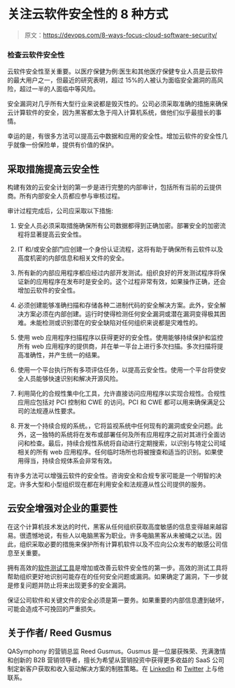 # 关注云软件安全性的 8 种方式

> 原文：<https://devops.com/8-ways-focus-cloud-software-security/>

### 检查云软件安全性

云软件安全性至关重要。以医疗保健为例:医生和其他医疗保健专业人员是云软件的最大用户之一，但最近的研究表明，超过 15%的人被认为面临安全漏洞的高风险，超过一半的人面临中等风险。

安全漏洞对几乎所有大型行业来说都是毁灭性的。公司必须采取准确的措施来确保云计算软件的安全，因为黑客都太急于闯入计算机系统，做他们似乎最擅长的事情。

幸运的是，有很多方法可以提高云中数据和应用的安全性。增加云软件的安全性几乎就像一份保险单，提供有价值的保护。

## 采取措施提高云安全性

构建有效的云安全计划的第一步是进行完整的内部审计，包括所有当前的云提供商。所有内部安全人员都应参与审核过程。

审计过程完成后，公司应采取以下措施:

1.  安全人员必须采取措施确保所有公司数据都得到正确加密。部署安全的加密流程将显著提高云安全性。

2.  IT 和/或安全部门应创建一个身份认证流程，这将有助于确保所有云软件以及高度机密的内部信息和相关文件的安全。

3.  所有新的内部应用程序都应经过内部开发测试。组织良好的开发测试程序将保证新的应用程序在发布时是安全的。这个过程非常有效，如果操作正确，还会增加云软件的安全性。

4.  必须创建能够准确扫描和存储各种二进制代码的安全解决方案。此外，安全解决方案必须在内部创建。运行时使得检测任何安全漏洞或潜在漏洞变得极其困难。未能检测或识别潜在的安全缺陷对任何组织来说都是灾难性的。

5.  使用 web 应用程序扫描程序以获得更好的安全性。使用能够持续保护和监控所有 web 应用程序的提供商，并在单一平台上进行多次扫描。多次扫描将提高准确性，并产生统一的结果。

6.  使用一个平台执行所有多项评估任务，以提高云安全性。使用一个平台将使安全人员能够快速识别和解决开源风险。

7.  利用简化的合规性集中化工具，允许直接访问应用程序以实现合规性。合规性应用应包括对 PCI 控制和 CWE 的访问。PCI 和 CWE 都可以用来确保满足公司的法规遵从性要求。

8.  开发一个持续合规的系统。，它将监视系统中任何现有的漏洞或安全问题。此外，这一独特的系统将在发布或部署任何及所有应用程序之前对其进行全面访问和检查。最后，持续合规性系统将自动进行定期搜索，以识别与特定公司域相关的所有 web 应用程序。任何临时场所也将被搜查和适当的识别。如果使用得当，持续合规体系会非常有效。

有许多方法可以增强云软件的安全性。咨询安全和合规专家可能是一个明智的决定。许多大型和小型组织现在都在利用安全和法规遵从性公司提供的服务。

## 云安全增强对企业的重要性

在这个计算机技术发达的时代，黑客从任何组织获取高度敏感的信息变得越来越容易。很遗憾地说，有些人以电脑黑客为职业。许多电脑黑客从未被绳之以法。因此，组织采取必要的措施来保护所有计算机软件以及不应向公众发布的敏感公司信息至关重要。

拥有高效的[软件测试工具](https://www.qasymphony.com/blog/100-plus-best-software-testing-tools/)是增加或改善云软件安全性的第一步。高效的测试工具将帮助组织更好地识别可能存在的任何安全问题或漏洞。如果确定了漏洞，下一步就是修复问题并防止将来出现更多的安全漏洞。

保证公司软件和关键文件的安全必须是第一要务。如果重要的内部信息遭到破坏，可能会造成不可挽回的严重损失。

## 关于作者/ Reed Gusmus

QASymphony 的营销总监 Reed Gusmus。Gusmus 是一位屡获殊荣、充满激情和创新的 B2B 营销领导者，擅长为希望从营销投资中获得更多收益的 SaaS 公司制定新客户获取和收入驱动解决方案的制胜策略。在 [LinkedIn](https://www.linkedin.com/in/reedgusmus) 和 [Twitter](https://twitter.com/reed_gusmus) 上与他联系。